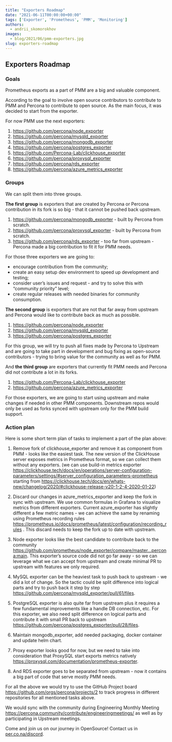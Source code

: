 ```yaml
---
title: "Exporters Roadmap"
date: "2021-06-11T00:00:00+00:00"
tags: ['Exporter', 'Prometheus', 'PMM', 'Monitoring']
authors:
  - andrii_skomorokhov
images:
  - blog/2021/06/pmm-exporters.jpg
slug: exporters-roadmap
---
```



## Exporters Roadmap

### Goals

Prometheus exports as a part of  PMM are a big and valuable component.

According to the goal to involve open source contributors to contribute to PMM and Percona to contribute to open source.  As the main focus, it was decided to start from the exporter.

For now PMM use the next exporters:

1. https://github.com/percona/node_exporter 
2. https://github.com/percona/mysqld_exporter 
3. https://github.com/percona/mongodb_exporter 
4. https://github.com/percona/postgres_exporter 
5. https://github.com/Percona-Lab/clickhouse_exporter 
6. https://github.com/percona/proxysql_exporter 
7. https://github.com/percona/rds_exporter 
8. https://github.com/percona/azure_metrics_exporter 


### Groups

We can split them into three groups.

**The first group** is exporters that are created by Percona or Percona contribution in its fork is so big  - that it cannot be pushed back upstream. 

1. https://github.com/percona/mongodb_exporter -  built by Percona from scratch.
2. https://github.com/percona/proxysql_exporter - built by Percona from scratch.
3. https://github.com/percona/rds_exporter - too far from upstream - Percona made a big contribution to fit it for PMM needs.

For those three exporters we are going to:
 - encourage contribution from the community;
 - create an easy setup dev environment to speed up development and testing;
 - consider user’s issues and request - and try to solve this with “community priority” level;
 - create regular releases with needed binaries for community consumption.


**The second group** is exporters that are not that far away from upstream and Percona would like to contribute back as much as possible.

1. https://github.com/percona/node_exporter
2. https://github.com/percona/mysqld_exporter
3. https://github.com/percona/postgres_exporter

For this group, we will try to push all fixes made by Percona to Upstream and are going to take part in development and bug fixing as open-source contributors - trying to bring value for the community as well as for PMM.

And **the third group** are exporters that currently fit PMM needs and Percona did not contribute a lot in its forks.

1. https://github.com/Percona-Lab/clickhouse_exporter
2. https://github.com/percona/azure_metrics_exporter

For those exporters, we are going to start using upstream and make changes if needed in other PMM components. Downstream repos would only be used as forks synced with upstream only for the PMM build support.

### Action plan

Here is some short term plan of tasks to implement a part of the plan above:

1. Remove fork of clickhouse_exporter and remove it as component from PMM - looks like the easiest task. The new version of the ClickHouse server exposes metrics in Prometheus format, so we can collect them without any exporters. (we can use build-in metrics exporter https://clickhouse.tech/docs/en/operations/server-configuration-parameters/settings/#server_configuration_parameters-prometheus starting from https://clickhouse.tech/docs/en/whats-new/changelog/2020/#clickhouse-release-v20-1-2-4-2020-01-22)

2. Discard our changes in azure_metrics_exporter and keep the fork in sync with upstream. We use common formulas in Grafana to visualize metrics from different exporters. Current azure_exporter has slightly different a few metric names - we can achieve the same by renaming using Prometheus recording rules https://prometheus.io/docs/prometheus/latest/configuration/recording_rules . This discard needs to keep the fork up to date with upstream.

3. Node exporter looks like the best candidate to contribute back to the community https://github.com/prometheus/node_exporter/compare/master...percona:main. This exporter’s source code did not go far away - so we can leverage what we can accept from upstream and create minimal PR to upstream with features we only required.

4. MySQL exporter can be the heaviest task to push back to upstream - we did a lot of change. So the tactic could be split difference into logical parts and try to push back it step by step https://github.com/percona/mysqld_exporter/pull/61/files.

5. PostgreSQL exporter is also quite far from upstream plus it requires a few fundamental improvements like a handle DB connection, etc. For this exporter, we also need split difference on logical parts and contribute it with small PR back to upstream https://github.com/percona/postgres_exporter/pull/28/files.

6. Maintain mongodb_exporter, add needed packaging, docker container and update helm chart.

7. Proxy exporter looks good for now, but we need to take into consideration that ProxySQL start exports metrics natively https://proxysql.com/documentation/prometheus-exporter.

8. And RDS exporter goes to be separated from upstream - now it contains a big part of code that serve mostly PMM needs.

For all the above we would try to use the GitHub Project board https://github.com/orgs/percona/projects/2 to track progress in different repositories for all mentioned tasks above.

We would sync with the community during Engineering Monthly Meeting https://percona.community/contribute/engineeringmeetings/  as well as by participating in Upstream meetings.

Come and join us on our journey in OpenSource! Contact us in [per.co.na/discord](https://per.co.na/discord).

